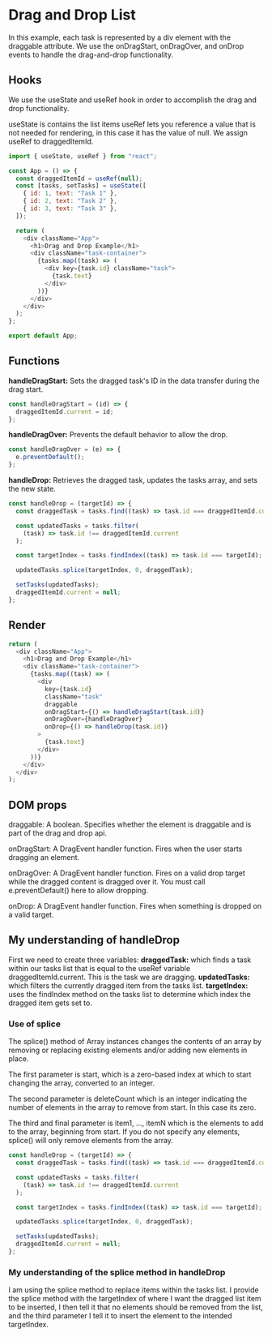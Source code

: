 # Drag and Drop List

In this example, each task is represented by a div element with the draggable attribute. We use the onDragStart, onDragOver, and onDrop events to handle the drag-and-drop functionality.

## Hooks

We use the useState and useRef hook in order to accomplish the drag and drop functionality.

useState is contains the list items
useRef lets you reference a value that is not needed for rendering, in this case it has the value of null. We assign useRef to draggedItemId.

```js
import { useState, useRef } from "react";

const App = () => {
  const draggedItemId = useRef(null);
  const [tasks, setTasks] = useState([
    { id: 1, text: "Task 1" },
    { id: 2, text: "Task 2" },
    { id: 3, text: "Task 3" },
  ]);

  return (
    <div className="App">
      <h1>Drag and Drop Example</h1>
      <div className="task-container">
        {tasks.map((task) => (
          <div key={task.id} className="task">
            {task.text}
          </div>
        ))}
      </div>
    </div>
  );
};

export default App;
```

## Functions

**handleDragStart:** Sets the dragged task's ID in the data transfer during the drag start.

```js
const handleDragStart = (id) => {
  draggedItemId.current = id;
};
```

**handleDragOver:** Prevents the default behavior to allow the drop.

```js
const handleDragOver = (e) => {
  e.preventDefault();
};
```

**handleDrop:** Retrieves the dragged task, updates the tasks array, and sets the new state.

```js
const handleDrop = (targetId) => {
  const draggedTask = tasks.find((task) => task.id === draggedItemId.current);

  const updatedTasks = tasks.filter(
    (task) => task.id !== draggedItemId.current
  );

  const targetIndex = tasks.findIndex((task) => task.id === targetId);

  updatedTasks.splice(targetIndex, 0, draggedTask);

  setTasks(updatedTasks);
  draggedItemId.current = null;
};
```

## Render

```js
return (
  <div className="App">
    <h1>Drag and Drop Example</h1>
    <div className="task-container">
      {tasks.map((task) => (
        <div
          key={task.id}
          className="task"
          draggable
          onDragStart={() => handleDragStart(task.id)}
          onDragOver={handleDragOver}
          onDrop={() => handleDrop(task.id)}
        >
          {task.text}
        </div>
      ))}
    </div>
  </div>
);
```

## DOM props

draggable: A boolean. Specifies whether the element is draggable and is part of the drag and drop api.

onDragStart: A DragEvent handler function. Fires when the user starts dragging an element.

onDragOver: A DragEvent handler function. Fires on a valid drop target while the dragged content is dragged over it. You must call e.preventDefault() here to allow dropping.

onDrop: A DragEvent handler function. Fires when something is dropped on a valid target.

## My understanding of handleDrop

First we need to create three variables:
**draggedTask:** which finds a task within our tasks list that is equal to the useRef variable draggedItemId.current. This is the task we are dragging.
**updatedTasks:** which filters the currently dragged item from the tasks list.
**targetIndex:** uses the findIndex method on the tasks list to determine which index the dragged item gets set to.

### Use of splice

The splice() method of Array instances changes the contents of an array by removing or replacing existing elements and/or adding new elements in place.

The first parameter is start, which is a zero-based index at which to start changing the array, converted to an integer.

The second parameter is deleteCount which is an integer indicating the number of elements in the array to remove from start. In this case its zero.

The third and final parameter is item1, ..., itemN which is the elements to add to the array, beginning from start. If you do not specify any elements, splice() will only remove elements from the array.

```js
const handleDrop = (targetId) => {
  const draggedTask = tasks.find((task) => task.id === draggedItemId.current);

  const updatedTasks = tasks.filter(
    (task) => task.id !== draggedItemId.current
  );

  const targetIndex = tasks.findIndex((task) => task.id === targetId);

  updatedTasks.splice(targetIndex, 0, draggedTask);

  setTasks(updatedTasks);
  draggedItemId.current = null;
};
```

### My understanding of the splice method in handleDrop

I am using the splice method to replace items within the tasks list. I provide the splice method with the targetIndex of where I want the dragged list item to be inserted, I then tell it that no elements should be removed from the list, and the third parameter I tell it to insert the element to the intended targetIndex.
